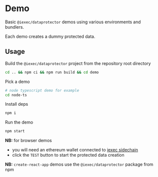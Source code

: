 # Demo

Basic `@iexec/dataprotector` demos using various environments and bundlers.

Each demo creates a dummy protected data.

## Usage

Build the `@iexec/dataprotector` project from the repository root directory

```sh
cd .. && npm ci && npm run build && cd demo
```

Pick a demo

```sh
# node typescript demo for example
cd node-ts
```

Install deps

```sh
npm i
```

Run the demo

```sh
npm start
```

**NB:** for browser demos

- you will need an ethereum wallet connected to [iexec sidechain](https://chainlist.org/chain/134)
- click the `TEST` button to start the protected data creation

**NB:** `create-react-app` demos use the `@iexec/dataprotector` package from npm
